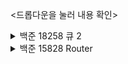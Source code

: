 <드롭다운을 눌러 내용 확인>
<details> <summary> 백준 18258 큐 2 </summary>
<div markdown="1"> 

  ```c
#define _CRT_SECURE_NO_WARNINGS
#include <stdio.h>
#include <string.h>

typedef struct {
	int data[2000000];
	int front;
	int rear;
}Queue;

void init_queue(Queue* q) {
	q->front = q->rear = 0;
	return;
}

int empty(Queue* q) {
	if (q->front == q->rear) return 1;
	else return 0;
}

void push(Queue* q, int x) {
	q->data[(q->rear)++] = x;
	return;
}

int pop(Queue* q) {
	if (empty(q)) return -1;
	else return (q->data[(q->front)++]);
}

int size(Queue* q) {
	return (q->rear - q->front);
}

int front(Queue* q) {
	if (empty(q)) return -1;
	else return (q->data[q->front]);
}

int back(Queue* q) {
	if (empty(q)) return -1;
	else return (q->data[(q->rear)-1]);
}

int main(){
	Queue queue;
	Queue* q = &queue;
	init_queue(q);

	int n, i;
	scanf("%d", &n);

	char str[10];

	for (i = 0; i < n; i++) {
		scanf("%s", &str);
		
		if (!strcmp(str, "push")) {
			int x;
			scanf("%d", &x);
			push(q, x);
		}

		else if (!strcmp(str, "pop")) {
			printf("%d\n", pop(q));
		}

		else if (!strcmp(str, "size")) {
			printf("%d\n", size(q));
		}

		else if (!strcmp(str, "empty")) {
			printf("%d\n", empty(q));
		}

		else if (!strcmp(str, "front")) {
			printf("%d\n", front(q));
		}

		else if (!strcmp(str, "back")) {
			printf("%d\n", back(q));
		}
	}
    return 0;
}
  ```
![1_array](https://user-images.githubusercontent.com/51956616/200845815-118ef85e-6199-4067-b52c-16f2c9264d23.PNG)
</div>
</details>
 
  
<details><summary>백준 15828 Router</summary>
<div markdown = "1">
  ```c
  
  ```
  
